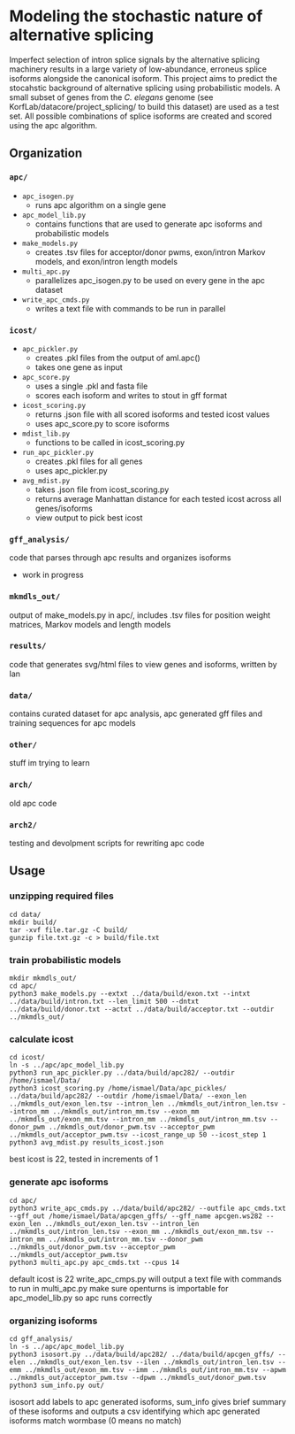 # Modeling the stochastic nature of alternative splicing
Imperfect selection of intron splice signals by the alternative splicing machinery results in a large variety of low-abundance, erroneus splice isoforms alongside the canonical isoform. This project aims to predict the stocahstic background of alternative splicing using probabilistic models. A small subset of genes from the _C. elegans_ genome (see KorfLab/datacore/project_splicing/ to build this dataset) are used as a test set. All possible combinations of splice isoforms are created and scored using the apc algorithm.
## Organization
### ```apc/```
+ ```apc_isogen.py```
  + runs apc algorithm on a single gene
+ ```apc_model_lib.py```
  + contains functions that are used to generate apc isoforms and probabilistic models
+ ```make_models.py```
  + creates .tsv files for acceptor/donor pwms, exon/intron Markov models, and exon/intron length models
+ ```multi_apc.py```
  + parallelizes apc_isogen.py to be used on every gene in the apc dataset
+ ```write_apc_cmds.py```
  + writes a text file with commands to be run in parallel  	   
### ```icost/```
+ ```apc_pickler.py```
  + creates .pkl files from the output of aml.apc()
  + takes one gene as input
+ ```apc_score.py```
  + uses a single .pkl and fasta file
  + scores each isoform and writes to stout in gff format
+ ```icost_scoring.py```
  + returns .json file with all scored isoforms and tested icost values
  + uses apc_score.py to score isoforms
+ ```mdist_lib.py```
  + functions to be called in icost_scoring.py
+ ```run_apc_pickler.py```
  + creates .pkl files for all genes
  + uses apc_pickler.py
+ ```avg_mdist.py```
  + takes .json file from icost_scoring.py
  + returns average Manhattan distance for each tested icost across all genes/isoforms
  + view output to pick best icost
### ```gff_analysis/```
code that parses through apc results and organizes isoforms
+ work in progress
### ```mkmdls_out/```
output of make_models.py in apc/, includes .tsv files for position weight matrices, Markov models and length models
### ```results/```
code that generates svg/html files to view genes and isoforms, written by Ian
### ```data/```
contains curated dataset for apc analysis, apc generated gff files and training sequences for apc models
### ```other/```
stuff im trying to learn
### ```arch/```
old apc code
### ```arch2/```
testing and devolpment scripts for rewriting apc code
## Usage
### unzipping required files
```
cd data/
mkdir build/
tar -xvf file.tar.gz -C build/
gunzip file.txt.gz -c > build/file.txt
```
### train probabilistic models
```
mkdir mkmdls_out/
cd apc/
python3 make_models.py --extxt ../data/build/exon.txt --intxt ../data/build/intron.txt --len_limit 500 --dntxt ../data/build/donor.txt --actxt ../data/build/acceptor.txt --outdir ../mkmdls_out/
```
### calculate icost
```
cd icost/
ln -s ../apc/apc_model_lib.py
python3 run_apc_pickler.py ../data/build/apc282/ --outdir /home/ismael/Data/
python3 icost_scoring.py /home/ismael/Data/apc_pickles/ ../data/build/apc282/ --outdir /home/ismael/Data/ --exon_len ../mkmdls_out/exon_len.tsv --intron_len ../mkmdls_out/intron_len.tsv --intron_mm ../mkmdls_out/intron_mm.tsv --exon_mm ../mkmdls_out/exon_mm.tsv --intron_mm ../mkmdls_out/intron_mm.tsv --donor_pwm ../mkmdls_out/donor_pwm.tsv --acceptor_pwm ../mkmdls_out/acceptor_pwm.tsv --icost_range_up 50 --icost_step 1
python3 avg_mdist.py results_icost.json
```
best icost is 22, tested in increments of 1
### generate apc isoforms
```
cd apc/
python3 write_apc_cmds.py ../data/build/apc282/ --outfile apc_cmds.txt --gff_out /home/ismael/Data/apcgen_gffs/ --gff_name apcgen.ws282 --exon_len ../mkmdls_out/exon_len.tsv --intron_len ../mkmdls_out/intron_len.tsv --exon_mm ../mkmdls_out/exon_mm.tsv --intron_mm ../mkmdls_out/intron_mm.tsv --donor_pwm ../mkmdls_out/donor_pwm.tsv --acceptor_pwm ../mkmdls_out/acceptor_pwm.tsv
python3 multi_apc.py apc_cmds.txt --cpus 14
```
default icost is 22
write_apc_cmps.py will output a text file with commands to run in multi_apc.py
make sure openturns is importable for apc_model_lib.py so apc runs correctly
### organizing isoforms
```
cd gff_analysis/
ln -s ../apc/apc_model_lib.py
python3 isosort.py ../data/build/apc282/ ../data/build/apcgen_gffs/ --elen ../mkmdls_out/exon_len.tsv --ilen ../mkmdls_out/intron_len.tsv --emm ../mkmdls_out/exon_mm.tsv --imm ../mkmdls_out/intron_mm.tsv --apwm ../mkmdls_out/acceptor_pwm.tsv --dpwm ../mkmdls_out/donor_pwm.tsv
python3 sum_info.py out/
```
isosort add labels to apc generated isoforms, sum_info gives brief summary of these isoforms and outputs a csv identifying which apc generated isoforms match wormbase (0 means no match)






